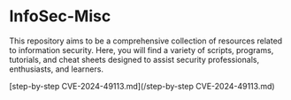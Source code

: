 # InfoSec-Misc
This repository aims to be a comprehensive collection of resources related to information security. Here, you will find a variety of scripts, programs, tutorials, and cheat sheets designed to assist security professionals, enthusiasts, and learners.

[step-by-step CVE-2024-49113.md](/step-by-step CVE-2024-49113.md)
